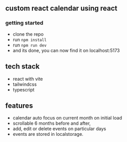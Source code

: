 ## custom react calendar using react

### getting started

- clone the repo
- run `npm install`
- run `npm run dev`
- and its done, you can now find it on localhost:5173

## tech stack

- react with vite
- tailwindcss
- typescript

## features

- calendar auto focus on current month on initial load
- scrollable 6 months before and after,
- add, edit or delete events on particular days
- events are stored in localstorage.
